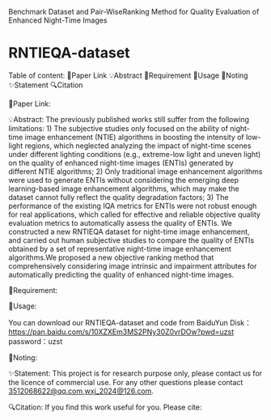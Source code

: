Benchmark Dataset and Pair-WiseRanking Method for Quality Evaluation of Enhanced Night-Time Images
# RNTIEQA-dataset
 Table of content:
 📎Paper Link
 💡Abstract
 📃Requirement
 📖Usage
 🍎Noting
 ✨Statement
 🔍Citation

📎Paper Link:

💡Abstract:
  The previously published works still suffer from the following limitations: 1) The subjective studies only focused on the ability of night-time image enhancement (NTIE) algorithms in boosting the intensity of low-light regions, 
which neglected analyzing the impact of night-time scenes under different lighting conditions (e.g., extreme-low light and uneven light) on the quality of enhanced night-time images (ENTIs) generated by different NTIE algorithms; 
2) Only traditional image enhancement algorithms were used to generate ENTIs without considering the emerging deep learning-based image enhancement algorithms, which may make the dataset cannot fully reflect the quality degradation 
factors; 3) The performance of the existing IQA metrics for ENTIs were not robust enough for real applications, which called for effective and reliable objective quality evaluation metrics to automatically assess the quality of ENTIs.
We constructed a new RNTIEQA dataset for night-time image enhancement, and carried out human subjective studies to compare the quality of ENTIs obtained by a set of representative night-time image enhancement algorithms.We proposed a 
new objective ranking method that comprehensively considering image intrinsic and impairment attributes for automatically predicting the quality of enhanced night-time images.

📃Requirement:


📖Usage:

  You can download our RNTIEQA-dataset and code from
BaiduYun Disk：https://pan.baidu.com/s/10XZXEm3MS2PNy30Z0vrDOw?pwd=uzst 
password：uzst

🍎Noting:

✨Statement:
  This project is for research purpose only, please contact us for the licence of commercial use. For any other questions please contact
3512068622@qq.com,wxj_2024@126.com.

🔍Citation:
  If you find this work useful for you. Please cite:
